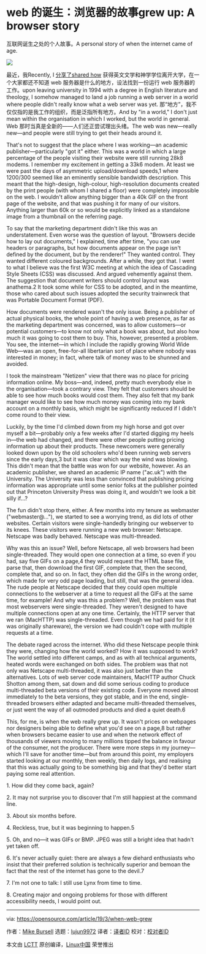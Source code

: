 [#]: collector: (lujun9972)
[#]: translator: (XYenChi )
[#]: reviewer: ( )
[#]: publisher: ( )
[#]: url: ( )
[#]: subject: (When the web grew up: A browser story)
[#]: via: (https://opensource.com/article/19/3/when-web-grew)
[#]: author: (Mike Bursell https://opensource.com/users/mikecamel)

web 的诞生：浏览器的故事grew up: A browser story
======
互联网诞生之处的个人故事。A personal story of when the internet came of age.

![](https://opensource.com/sites/default/files/styles/image-full-size/public/lead-images/OSDC_Internet_Sign.png?itok=5MFGKs14)

最近，我Recently, I [分享了shared how][1] 获得英文文学和神学学位离开大学，在一个大家都还不知道 web 服务器是什么的地方，设法找到一份运行 web 服务器的工作。upon leaving university in 1994 with a degree in English literature and theology, I somehow managed to land a job running a web server in a world where people didn't really know what a web server was yet. 那“地方”，我不仅仅指的是我工作的组织，而是泛指所有地方。And by "in a world," I don't just mean within the organisation in which I worked, but the world in general. Web 那时当真是全新的——人们还正尝试理出头绪。The web was new—really new—and people were still trying to get their heads around it.

That's not to suggest that the place where I was working—an academic publisher—particularly "got it" either. This was a world in which a large percentage of the people visiting their website were still running 28k8 modems. I remember my excitement in getting a 33k6 modem. At least we were past the days of asymmetric upload/download speeds,1 where 1200/300 seemed like an eminently sensible bandwidth description. This meant that the high-design, high-colour, high-resolution documents created by the print people (with whom I shared a floor) were completely impossible on the web. I wouldn't allow anything bigger than a 40k GIF on the front page of the website, and that was pushing it for many of our visitors. Anything larger than 60k or so would be explicitly linked as a standalone image from a thumbnail on the referring page.

To say that the marketing department didn't like this was an understatement. Even worse was the question of layout. "Browsers decide how to lay out documents," I explained, time after time, "you can use headers or paragraphs, but how documents appear on the page isn't defined by the document, but by the renderer!" They wanted control. They wanted different coloured backgrounds. After a while, they got that. I went to what I believe was the first W3C meeting at which the idea of Cascading Style Sheets (CSS) was discussed. And argued vehemently against them. The suggestion that document writers should control layout was anathema.2 It took some while for CSS to be adopted, and in the meantime, those who cared about such issues adopted the security trainwreck that was Portable Document Format (PDF).

How documents were rendered wasn't the only issue. Being a publisher of actual physical books, the whole point of having a web presence, as far as the marketing department was concerned, was to allow customers—or potential customers—to know not only what a book was about, but also how much it was going to cost them to buy. This, however, presented a problem. You see, the internet—in which I include the rapidly growing World Wide Web—was an open, free-for-all libertarian sort of place where nobody was interested in money; in fact, where talk of money was to be shunned and avoided.

I took the mainstream "Netizen" view that there was no place for pricing information online. My boss—and, indeed, pretty much everybody else in the organisation—took a contrary view. They felt that customers should be able to see how much books would cost them. They also felt that my bank manager would like to see how much money was coming into my bank account on a monthly basis, which might be significantly reduced if I didn't come round to their view.

Luckily, by the time I'd climbed down from my high horse and got over myself a bit—probably only a few weeks after I'd started digging my heels in—the web had changed, and there were other people putting pricing information up about their products. These newcomers were generally looked down upon by the old schoolers who'd been running web servers since the early days,3 but it was clear which way the wind was blowing. This didn't mean that the battle was won for our website, however. As an academic publisher, we shared an academic IP name ("ac.uk") with the University. The University was less than convinced that publishing pricing information was appropriate until some senior folks at the publisher pointed out that Princeton University Press was doing it, and wouldn't we look a bit silly if…?

The fun didn't stop there, either. A few months into my tenure as webmaster ("webmaster@…"), we started to see a worrying trend, as did lots of other websites. Certain visitors were single-handedly bringing our webserver to its knees. These visitors were running a new web browser: Netscape. Netscape was badly behaved. Netscape was multi-threaded.

Why was this an issue? Well, before Netscape, all web browsers had been single-threaded. They would open one connection at a time, so even if you had, say five GIFs on a page,4 they would request the HTML base file, parse that, then download the first GIF, complete that, then the second, complete that, and so on. In fact, they often did the GIFs in the wrong order, which made for very odd page loading, but still, that was the general idea. The rude people at Netscape decided that they could open multiple connections to the webserver at a time to request all the GIFs at the same time, for example! And why was this a problem? Well, the problem was that most webservers were single-threaded. They weren't designed to have multiple connections open at any one time. Certainly, the HTTP server that we ran (MacHTTP) was single-threaded. Even though we had paid for it (it was originally shareware), the version we had couldn't cope with multiple requests at a time.

The debate raged across the internet. Who did these Netscape people think they were, changing how the world worked? How it was supposed to work? The world settled into different camps, and as with all technical arguments, heated words were exchanged on both sides. The problem was that not only was Netscape multi-threaded, it was also just better than the alternatives. Lots of web server code maintainers, MacHTTP author Chuck Shotton among them, sat down and did some serious coding to produce multi-threaded beta versions of their existing code. Everyone moved almost immediately to the beta versions, they got stable, and in the end, single-threaded browsers either adapted and became multi-threaded themselves, or just went the way of all outmoded products and died a quiet death.6

This, for me, is when the web really grew up. It wasn't prices on webpages nor designers being able to define what you'd see on a page,8 but rather when browsers became easier to use and when the network effect of thousands of viewers moving to many millions tipped the balance in favour of the consumer, not the producer. There were more steps in my journey—which I'll save for another time—but from around this point, my employers started looking at our monthly, then weekly, then daily logs, and realising that this was actually going to be something big and that they'd better start paying some real attention.

1\. How did they come back, again?

2\. It may not surprise you to discover that I'm still happiest at the command line.

3\. About six months before.

4\. Reckless, true, but it was beginning to happen.5

5\. Oh, and no—it was GIFs or BMP. JPEG was still a bright idea that hadn't yet taken off.

6\. It's never actually quiet: there are always a few diehard enthusiasts who insist that their preferred solution is technically superior and bemoan the fact that the rest of the internet has gone to the devil.7

7\. I'm not one to talk: I still use Lynx from time to time.

8\. Creating major and ongoing problems for those with different accessibility needs, I would point out.

--------------------------------------------------------------------------------

via: https://opensource.com/article/19/3/when-web-grew

作者：[Mike Bursell][a]
选题：[lujun9972][b]
译者：[译者ID](https://github.com/译者ID)
校对：[校对者ID](https://github.com/校对者ID)

本文由 [LCTT](https://github.com/LCTT/TranslateProject) 原创编译，[Linux中国](https://linux.cn/) 荣誉推出

[a]: https://opensource.com/users/mikecamel
[b]: https://github.com/lujun9972
[1]: https://opensource.com/article/18/11/how-web-was-won
